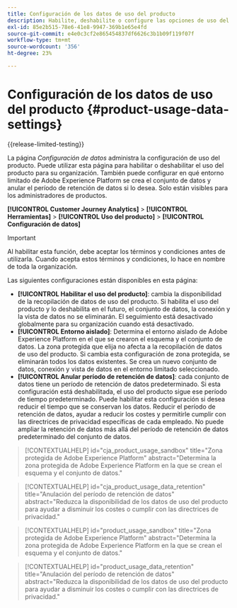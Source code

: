 ```yaml
---
title: Configuración de los datos de uso del producto
description: Habilite, deshabilite o configure las opciones de uso del producto.
exl-id: 85e2b515-78e6-41e8-9947-369b1e65e4fd
source-git-commit: e4e0c3cf2e865454837df6626c3b1b09f119f07f
workflow-type: tm+mt
source-wordcount: '356'
ht-degree: 23%

---
```


# Configuración de los datos de uso del producto {#product-usage-data-settings}

{{release-limited-testing}}

La página _Configuración de datos_ administra la configuración de uso del producto. Puede utilizar esta página para habilitar o deshabilitar el uso del producto para su organización. También puede configurar en qué entorno limitado de Adobe Experience Platform se crea el conjunto de datos y anular el período de retención de datos si lo desea. Solo están visibles para los administradores de productos.

**[!UICONTROL Customer Journey Analytics]** > **[!UICONTROL Herramientas]** > **[!UICONTROL Uso del producto]** > **[!UICONTROL Configuración de datos]**

>[!IMPORTANT]
>Al habilitar esta función, debe aceptar los términos y condiciones antes de utilizarla. Cuando acepta estos términos y condiciones, lo hace en nombre de toda la organización.

Las siguientes configuraciones están disponibles en esta página:

* **[!UICONTROL Habilitar el uso del producto]**: cambia la disponibilidad de la recopilación de datos de uso del producto. Si habilita el uso del producto y lo deshabilita en el futuro, el conjunto de datos, la conexión y la vista de datos no se eliminarán. El seguimiento está desactivado globalmente para su organización cuando está desactivado.
* **[!UICONTROL Entorno aislado]**: Determina el entorno aislado de Adobe Experience Platform en el que se crearon el esquema y el conjunto de datos. La zona protegida que elija no afecta a la recopilación de datos de uso del producto. Si cambia esta configuración de zona protegida, se eliminarán todos los datos existentes. Se crea un nuevo conjunto de datos, conexión y vista de datos en el entorno limitado seleccionado.
* **[!UICONTROL Anular período de retención de datos]**: cada conjunto de datos tiene un período de retención de datos predeterminado. Si esta configuración está deshabilitada, el uso del producto sigue ese período de tiempo predeterminado. Puede habilitar esta configuración si desea reducir el tiempo que se conservan los datos. Reducir el período de retención de datos, ayudar a reducir los costes y permitirle cumplir con las directrices de privacidad específicas de cada empleado. No puede ampliar la retención de datos más allá del período de retención de datos predeterminado del conjunto de datos.

>[!CONTEXTUALHELP]
>id="cja_product_usage_sandbox"
>title="Zona protegida de Adobe Experience Platform"
>abstract="Determina la zona protegida de Adobe Experience Platform en la que se crean el esquema y el conjunto de datos."

>[!CONTEXTUALHELP]
>id="cja_product_usage_data_retention"
>title="Anulación del período de retención de datos"
>abstract="Reduzca la disponibilidad de los datos de uso del producto para ayudar a disminuir los costes o cumplir con las directrices de privacidad."

>[!CONTEXTUALHELP]
>id="product_usage_sandbox"
>title="Zona protegida de Adobe Experience Platform"
>abstract="Determina la zona protegida de Adobe Experience Platform en la que se crean el esquema y el conjunto de datos."

>[!CONTEXTUALHELP]
>id="product_usage_data_retention"
>title="Anulación del período de retención de datos"
>abstract="Reduzca la disponibilidad de los datos de uso del producto para ayudar a disminuir los costes o cumplir con las directrices de privacidad."
